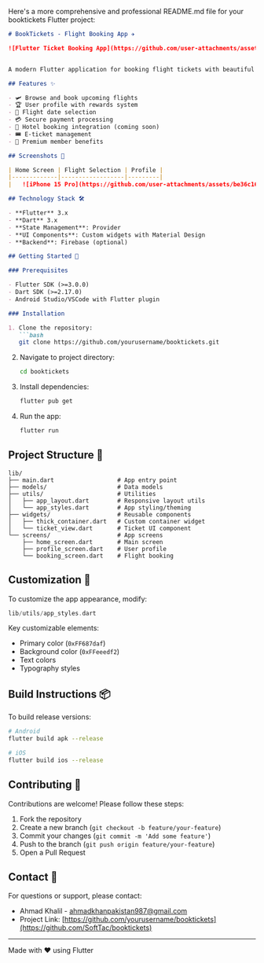 Here's a more comprehensive and professional README.md file for your booktickets Flutter project:

```markdown
# BookTickets - Flight Booking App ✈️

![Flutter Ticket Booking App](https://github.com/user-attachments/assets/19d3be09-0c43-4bf9-8a50-bb3914e6ff43)


A modern Flutter application for booking flight tickets with beautiful UI and smooth user experience.

## Features ✨

- 🛩️ Browse and book upcoming flights
- 🏆 User profile with rewards system
- 📅 Flight date selection
- 💳 Secure payment processing
- 🏨 Hotel booking integration (coming soon)
- 🎟️ E-ticket management
- 🥇 Premium member benefits

## Screenshots 📱

| Home Screen | Flight Selection | Profile |
|-------------|------------------|---------|
|   ![iPhone 15 Pro](https://github.com/user-attachments/assets/be36c164-fca7-48d7-b262-f1b57f962628)| ![iPhone 16 Pro](https://github.com/user-attachments/assets/99a2ad20-3c37-4d5f-9aff-eac619bc8b84)|

## Technology Stack 🛠️

- **Flutter** 3.x
- **Dart** 3.x
- **State Management**: Provider
- **UI Components**: Custom widgets with Material Design
- **Backend**: Firebase (optional)

## Getting Started 🚀

### Prerequisites

- Flutter SDK (>=3.0.0)
- Dart SDK (>=2.17.0)
- Android Studio/VSCode with Flutter plugin

### Installation

1. Clone the repository:
   ```bash
   git clone https://github.com/yourusername/booktickets.git
   ```
2. Navigate to project directory:
   ```bash
   cd booktickets
   ```
3. Install dependencies:
   ```bash
   flutter pub get
   ```
4. Run the app:
   ```bash
   flutter run
   ```

## Project Structure 📂

```
lib/
├── main.dart                  # App entry point
├── models/                    # Data models
├── utils/                     # Utilities
│   ├── app_layout.dart        # Responsive layout utils
│   └── app_styles.dart        # App styling/theming
├── widgets/                   # Reusable components
│   ├── thick_container.dart   # Custom container widget
│   └── ticket_view.dart       # Ticket UI component
└── screens/                   # App screens
    ├── home_screen.dart       # Main screen
    ├── profile_screen.dart    # User profile
    └── booking_screen.dart    # Flight booking
```

## Customization 🎨

To customize the app appearance, modify:
```dart
lib/utils/app_styles.dart
```

Key customizable elements:
- Primary color (`0xFF687daf`)
- Background color (`0xFFeeedf2`)
- Text colors
- Typography styles

## Build Instructions 📦

To build release versions:

```bash
# Android
flutter build apk --release

# iOS
flutter build ios --release
```

## Contributing 🤝

Contributions are welcome! Please follow these steps:

1. Fork the repository
2. Create a new branch (`git checkout -b feature/your-feature`)
3. Commit your changes (`git commit -m 'Add some feature'`)
4. Push to the branch (`git push origin feature/your-feature`)
5. Open a Pull Request


## Contact 📧

For questions or support, please contact:
- Ahmad Khalil - ahmadkhanpakistan987@gmail.com
- Project Link: [https://github.com/yourusername/booktickets](https://github.com/SoftTac/booktickets)

---

Made with ❤️ using Flutter
```
